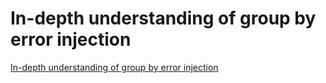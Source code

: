 # In-depth understanding of group by error injection
[In-depth understanding of group by error injection](https://aiwithcloud.com/2022/09/15/in_depth_understanding_of_group_by_error_injection/)